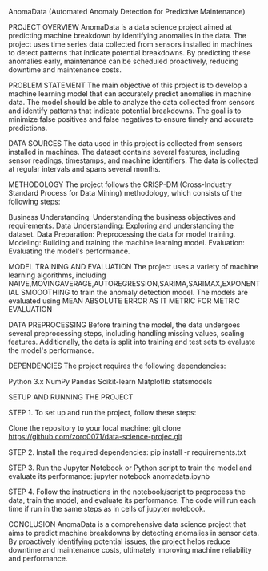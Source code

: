 AnomaData (Automated Anomaly Detection for Predictive Maintenance)

PROJECT OVERVIEW
AnomaData is a data science project aimed at predicting machine breakdown by identifying anomalies in the data. 
The project uses time series data collected from sensors installed in machines to detect patterns that indicate potential breakdowns. 
By predicting these anomalies early, maintenance can be scheduled proactively, reducing downtime and maintenance costs.

PROBLEM STATEMENT
The main objective of this project is to develop a machine learning model that can accurately predict anomalies in machine data. 
The model should be able to analyze the data collected from sensors and identify patterns that indicate potential breakdowns. 
The goal is to minimize false positives and false negatives to ensure timely and accurate predictions.

DATA SOURCES
The data used in this project is collected from sensors installed in machines. The dataset contains several features, including sensor readings, timestamps, and machine identifiers.
The data is collected at regular intervals and spans several months.

METHODOLOGY
The project follows the CRISP-DM (Cross-Industry Standard Process for Data Mining) methodology, which consists of the following steps:

Business Understanding: Understanding the business objectives and requirements.
Data Understanding: Exploring and understanding the dataset.
Data Preparation: Preprocessing the data for model training.
Modeling: Building and training the machine learning model.
Evaluation: Evaluating the model's performance.

MODEL TRAINING AND EVALUATION
The project uses a variety of machine learning algorithms, including NAIVE,MOVINGAVERAGE,AUTOREGRESSION,SARIMA,SARIMAX,EXPONENTIAL SMOOOTHING to train the anomaly detection model.
The models are evaluated using MEAN ABSOLUTE ERROR AS IT METRIC FOR METRIC EVALUATION

DATA PREPROCESSING
Before training the model, the data undergoes several preprocessing steps, including handling missing values, scaling features.
Additionally, the data is split into training and test sets to evaluate the model's performance.

DEPENDENCIES
The project requires the following dependencies:

Python 3.x
NumPy
Pandas
Scikit-learn
Matplotlib
statsmodels


SETUP AND RUNNING THE PROJECT

STEP 1. To set up and run the project, follow these steps:

Clone the repository to your local machine:
git clone https://github.com/zoro0071/data-science-projec.git

STEP 2. Install the required dependencies:
pip install -r requirements.txt

STEP 3. Run the Jupyter Notebook or Python script to train the model and evaluate its performance:
jupyter notebook anomadata.ipynb

STEP 4. Follow the instructions in the notebook/script to preprocess the data, train the model, and evaluate its performance.
The code will run each time if run in the same steps as in cells of jupyter notebook.

CONCLUSION
AnomaData is a comprehensive data science project that aims to predict machine breakdowns by detecting anomalies in sensor data. 
By proactively identifying potential issues, the project helps reduce downtime and maintenance costs, ultimately improving machine reliability and performance.
